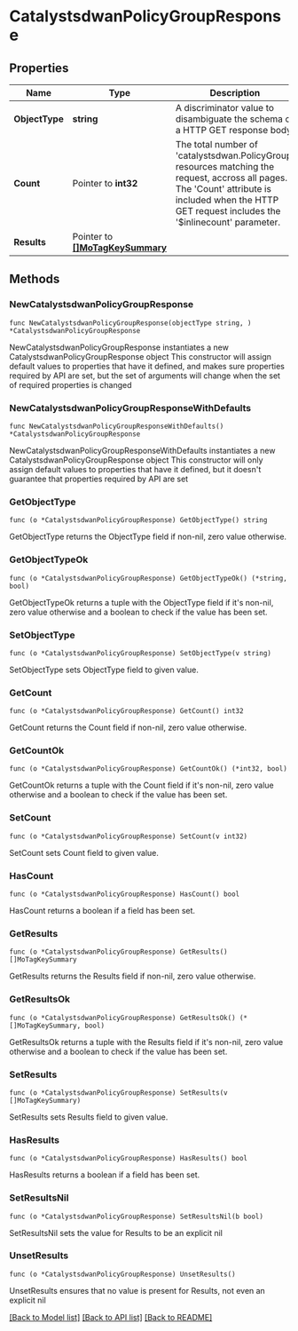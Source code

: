 # CatalystsdwanPolicyGroupResponse

## Properties

Name | Type | Description | Notes
------------ | ------------- | ------------- | -------------
**ObjectType** | **string** | A discriminator value to disambiguate the schema of a HTTP GET response body. | 
**Count** | Pointer to **int32** | The total number of &#39;catalystsdwan.PolicyGroup&#39; resources matching the request, accross all pages. The &#39;Count&#39; attribute is included when the HTTP GET request includes the &#39;$inlinecount&#39; parameter. | [optional] 
**Results** | Pointer to [**[]MoTagKeySummary**](MoTagKeySummary.md) |  | [optional] 

## Methods

### NewCatalystsdwanPolicyGroupResponse

`func NewCatalystsdwanPolicyGroupResponse(objectType string, ) *CatalystsdwanPolicyGroupResponse`

NewCatalystsdwanPolicyGroupResponse instantiates a new CatalystsdwanPolicyGroupResponse object
This constructor will assign default values to properties that have it defined,
and makes sure properties required by API are set, but the set of arguments
will change when the set of required properties is changed

### NewCatalystsdwanPolicyGroupResponseWithDefaults

`func NewCatalystsdwanPolicyGroupResponseWithDefaults() *CatalystsdwanPolicyGroupResponse`

NewCatalystsdwanPolicyGroupResponseWithDefaults instantiates a new CatalystsdwanPolicyGroupResponse object
This constructor will only assign default values to properties that have it defined,
but it doesn't guarantee that properties required by API are set

### GetObjectType

`func (o *CatalystsdwanPolicyGroupResponse) GetObjectType() string`

GetObjectType returns the ObjectType field if non-nil, zero value otherwise.

### GetObjectTypeOk

`func (o *CatalystsdwanPolicyGroupResponse) GetObjectTypeOk() (*string, bool)`

GetObjectTypeOk returns a tuple with the ObjectType field if it's non-nil, zero value otherwise
and a boolean to check if the value has been set.

### SetObjectType

`func (o *CatalystsdwanPolicyGroupResponse) SetObjectType(v string)`

SetObjectType sets ObjectType field to given value.


### GetCount

`func (o *CatalystsdwanPolicyGroupResponse) GetCount() int32`

GetCount returns the Count field if non-nil, zero value otherwise.

### GetCountOk

`func (o *CatalystsdwanPolicyGroupResponse) GetCountOk() (*int32, bool)`

GetCountOk returns a tuple with the Count field if it's non-nil, zero value otherwise
and a boolean to check if the value has been set.

### SetCount

`func (o *CatalystsdwanPolicyGroupResponse) SetCount(v int32)`

SetCount sets Count field to given value.

### HasCount

`func (o *CatalystsdwanPolicyGroupResponse) HasCount() bool`

HasCount returns a boolean if a field has been set.

### GetResults

`func (o *CatalystsdwanPolicyGroupResponse) GetResults() []MoTagKeySummary`

GetResults returns the Results field if non-nil, zero value otherwise.

### GetResultsOk

`func (o *CatalystsdwanPolicyGroupResponse) GetResultsOk() (*[]MoTagKeySummary, bool)`

GetResultsOk returns a tuple with the Results field if it's non-nil, zero value otherwise
and a boolean to check if the value has been set.

### SetResults

`func (o *CatalystsdwanPolicyGroupResponse) SetResults(v []MoTagKeySummary)`

SetResults sets Results field to given value.

### HasResults

`func (o *CatalystsdwanPolicyGroupResponse) HasResults() bool`

HasResults returns a boolean if a field has been set.

### SetResultsNil

`func (o *CatalystsdwanPolicyGroupResponse) SetResultsNil(b bool)`

 SetResultsNil sets the value for Results to be an explicit nil

### UnsetResults
`func (o *CatalystsdwanPolicyGroupResponse) UnsetResults()`

UnsetResults ensures that no value is present for Results, not even an explicit nil

[[Back to Model list]](../README.md#documentation-for-models) [[Back to API list]](../README.md#documentation-for-api-endpoints) [[Back to README]](../README.md)


